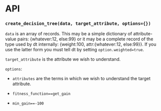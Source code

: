 
# API
### `create_decision_tree(data, target_attribute, options={})`


`data` is an array of records.  This may be a simple dictionary of attribute-value pairs: {whatever:12, else:99} or it may be a complete record of the type used by dt internally: {weight:100, attr:{whatever:12, else:99}}.  If you use the latter form you must tell dt by setting `option.weighted=true`.

`target_attribute` is the attribute we wish to understand.

`options`:

*	`attributes` are the terms in which we wish to understand the target attribute.

*	`fitness_function==get_gain`

*	`min_gain==-100`

